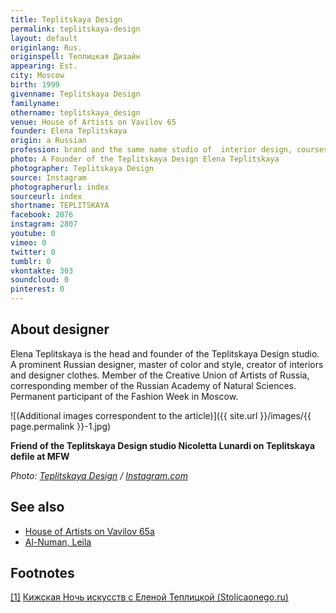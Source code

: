 ```yaml
---
title: Teplitskaya Design
permalink: teplitskaya-design
layout: default
originlang: Rus.
originspell: Теплицкая Дизайн
appearing: Est.
city: Moscow
birth: 1999
givenname: Teplitskaya Design
familyname:
othername: teplitskaya_design
venue: House of Artists on Vavilov 65
founder: Elena Teplitskaya
origin: a Russian
profession: brand and the same name studio of  interior design, courses in decor, clothing and accessories, and also fashion brand atelier founded by Elena Teplitskaya and based in Moscow
photo: A Founder of the Teplitskaya Design Elena Teplitskaya
photographer: Teplitskaya Design
source: Instagram
photographerurl: index
sourceurl: index
shortname: TEPLITSKAYA
facebook: 2076
instagram: 2807
youtube: 0
vimeo: 0
twitter: 0
tumblr: 0
vkontakte: 303
soundcloud: 0
pinterest: 0
---
```


## About designer

Elena Teplitskaya is the head and founder of the Teplitskaya Design studio. A prominent Russian designer, master of color and style, creator of interiors and designer clothes. Member of the Creative Union of Artists of Russia, corresponding member of the Russian Academy of Natural Sciences. Permanent participant of the Fashion Week in Moscow.

![(Additional images correspondent to the article)]({{ site.url }}/images/{{ page.permalink }}-1.jpg)

**Friend of the Teplitskaya Design studio Nicoletta Lunardi on Teplitskaya defile at MFW**

*Photo: [Teplitskaya Design](https://www.instagram.com/p/Bl2GB1nn6Xl/?taken-by=teplitskaya_design) / [Instagram.com](https://www.instagram.com/p/Bl2GB1nn6Xl/?taken-by=teplitskaya_design)*

## See also

+ [House of Artists on Vavilov 65а](house-of-artists-on-vavilov-65)
+ [Al-Numan, Leila](al-numan-leila)

## Footnotes

[[1]](#a1) <span id="f1"></span> [Кижская Ночь искусств с Еленой Теплицкой (Stolicaonego.ru)](https://stolicaonego.ru/news/kizhskaja-noch-iskusstv-s-elenoj-teplitskoj/)
